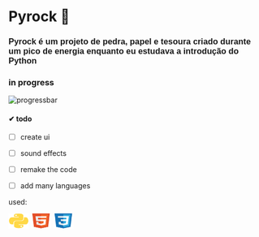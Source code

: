 # Pyrock 🎲

<h3 style="font-family: sans-serif">Pyrock é um projeto de pedra, papel e tesoura criado durante um pico de energia enquanto eu estudava a introdução do Python</h3>

###  in progress 
![progressbar](https://us-central1-progress-markdown.cloudfunctions.net/progress/10)

#### ✔ todo
- [ ]  create ui  
- [ ]  sound effects
- [ ]  remake the code
- [ ]  add many languages


<div align="">
  <p>used:</p>
<img align="center" alt="PYTHON" height="30" width="40" src="https://raw.githubusercontent.com/devicons/devicon/master/icons/python/python-plain.svg">
<img align="center" alt="HTML" height="30" width="40" src="https://raw.githubusercontent.com/devicons/devicon/master/icons/html5/html5-original.svg">
<img align="center" alt="CSS" height="30" width="40" src="https://raw.githubusercontent.com/devicons/devicon/master/icons/css3/css3-original.svg">
</div>


